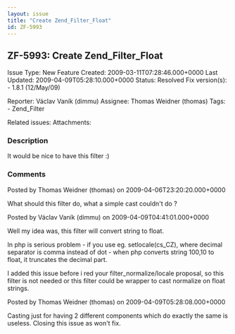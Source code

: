 ```yaml
---
layout: issue
title: "Create Zend_Filter_Float"
id: ZF-5993
---
```


ZF-5993: Create Zend\_Filter\_Float
-----------------------------------

 Issue Type: New Feature Created: 2009-03-11T07:28:46.000+0000 Last Updated: 2009-04-09T05:28:10.000+0000 Status: Resolved Fix version(s): - 1.8.1 (12/May/09)
 
 Reporter:  Václav Vaník (dimmu)  Assignee:  Thomas Weidner (thomas)  Tags: - Zend\_Filter
 
 Related issues: 
 Attachments: 
### Description

It would be nice to have this filter :)

 

 

### Comments

Posted by Thomas Weidner (thomas) on 2009-04-06T23:20:20.000+0000

What should this filter do, what a simple cast couldn't do ?

 

 

Posted by Václav Vaník (dimmu) on 2009-04-09T04:41:01.000+0000

Well my idea was, this filter will convert string to float.

In php is serious problem - if you use eg. setlocale(cs\_CZ), where decimal separator is comma instead of dot - when php converts string 100,10 to float, it truncates the decimal part.

I added this issue before i red your filter\_normalize/locale proposal, so this filter is not needed or this filter could be wrapper to cast normalize on float strings.

 

 

Posted by Thomas Weidner (thomas) on 2009-04-09T05:28:08.000+0000

Casting just for having 2 different components which do exactly the same is useless. Closing this issue as won't fix.

 

 